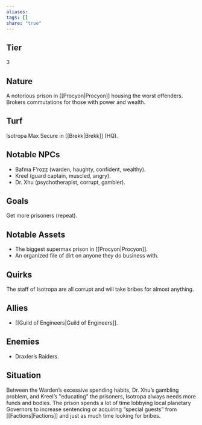 ```yaml
---
aliases: 
tags: []
share: "true"
---
```

## Tier
3

## Nature
A notorious prison in [[Procyon|Procyon]] housing the worst offenders. Brokers commutations for those with power and wealth.

## Turf
Isotropa Max Secure in [[Brekk|Brekk]] (HQ).

## Notable NPCs
- Bafma F’rozz (warden, haughty, confident, wealthy).
- Kreel (guard captain, muscled, angry).
- Dr. Xhu (psychotherapist, corrupt, gambler).

## Goals
Get more prisoners (repeat).

## Notable Assets
- The biggest supermax prison in [[Procyon|Procyon]].
- An organized file of dirt on anyone they do business with.

## Quirks
The staff of Isotropa are all corrupt and will take bribes for almost anything.

## Allies
- [[Guild of Engineers|Guild of Engineers]].

## Enemies
- Draxler’s Raiders.

## Situation
Between the Warden’s excessive spending habits, Dr. Xhu’s gambling problem, and Kreel’s "educating" the prisoners, Isotropa always needs more funds and bodies. The prison spends a lot of time lobbying local planetary Governors to increase sentencing or acquiring “special guests” from [[Factions|Factions]] and just as much time looking for bribes.
